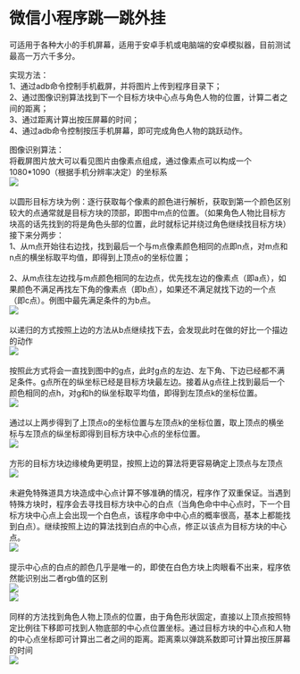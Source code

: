 # 微信小程序跳一跳外挂
可适用于各种大小的手机屏幕，适用于安卓手机或电脑端的安卓模拟器，目前测试最高一万六千多分。<br>

实现方法：<br>
1、通过adb命令控制手机截屏，并将图片上传到程序目录下；<br>
2、通过图像识别算法找到下一个目标方块中心点与角色人物的位置，计算二者之间的距离；<br>
3、通过距离计算出按压屏幕的时间；<br>
4、通过adb命令控制按压手机屏幕，即可完成角色人物的跳跃动作。<br>

图像识别算法：<br>
将截屏图片放大可以看见图片由像素点组成，通过像素点可以构成一个1080*1090（根据手机分辨率决定）的坐标系<br>
![](https://github.com/hezizhe/JumpJump/blob/master/%E8%AE%B2%E8%A7%A3%E5%9B%BE/01.png)<br><br>
以圆形目标方块为例：逐行获取每个像素的颜色进行解析，获取到第一个颜色区别较大的点通常就是目标方块的顶部，即图中m点的位置。（如果角色人物比目标方块高的话先找到的将是角色头部的位置，此时就标记并绕过角色继续找目标方块）接下来分两步：<br>
1、从m点开始往右边找，找到最后一个与m点像素颜色相同的点即n点，对m点和n点的横坐标取平均值，即得到上顶点o的坐标位置；<br><br>
2、从m点往左边找与m点颜色相同的左边点，优先找左边的像素点（即a点），如果颜色不满足再找左下角的像素点（即b点），如果还不满足就找下边的一个点（即c点）。例图中最先满足条件的为b点。<br>
![](https://github.com/hezizhe/JumpJump/blob/master/%E8%AE%B2%E8%A7%A3%E5%9B%BE/02.png)<br><br>
以递归的方式按照上边的方法从b点继续找下去，会发现此时在做的好比一个描边的动作<br>
![](https://github.com/hezizhe/JumpJump/blob/master/%E8%AE%B2%E8%A7%A3%E5%9B%BE/03.png)<br><br>
按照此方式将会一直找到图中的g点，此时g点的左边、左下角、下边已经都不满足条件。g点所在的纵坐标已经是目标方块最左边。接着从g点往上找到最后一个颜色相同的点h，对g和h的纵坐标取平均值，即得到左顶点k的坐标位置。<br>
![](https://github.com/hezizhe/JumpJump/blob/master/%E8%AE%B2%E8%A7%A3%E5%9B%BE/04.png)<br><br>
通过以上两步得到了上顶点o的坐标位置与左顶点k的坐标位置，取上顶点的横坐标与左顶点的纵坐标即得到目标方块中心点的坐标位置。<br>
![](https://github.com/hezizhe/JumpJump/blob/master/%E8%AE%B2%E8%A7%A3%E5%9B%BE/05.png)<br><br>
方形的目标方块边缘棱角更明显，按照上边的算法将更容易确定上顶点与左顶点<br>
![](https://github.com/hezizhe/JumpJump/blob/master/%E8%AE%B2%E8%A7%A3%E5%9B%BE/07.png)<br><br>
未避免特殊道具方块造成中心点计算不够准确的情况，程序作了双重保证。当遇到特殊方块时，程序会去寻找目标方块中心的白点（当角色命中中心点时，下一个目标方块中心点上会出现一个白色点，该程序命中中心点的概率很高，基本上都能找到白点）。继续按照上边的算法找到白点的中心点，修正以该点为目标方块的中心点。<br>
![](https://github.com/hezizhe/JumpJump/blob/master/%E8%AE%B2%E8%A7%A3%E5%9B%BE/7.png)<br><br>
提示中心点的白点的颜色几乎是唯一的，即使在白色方块上肉眼看不出来，程序依然能识别出二者rgb值的区别<br>
![](https://github.com/hezizhe/JumpJump/blob/master/%E8%AE%B2%E8%A7%A3%E5%9B%BE/08.png)<br>
![](https://github.com/hezizhe/JumpJump/blob/master/%E8%AE%B2%E8%A7%A3%E5%9B%BE/09.png)<br><br>
同样的方法找到角色人物上顶点的位置，由于角色形状固定，直接以上顶点按照特定比例往下移即可找到人物底部的中心点位置坐标。通过目标方块的中心点和人物的中心点坐标即可计算出二者之间的距离。距离乘以弹跳系数即可计算出按压屏幕的时间<br>
![](https://github.com/hezizhe/JumpJump/blob/master/%E8%AE%B2%E8%A7%A3%E5%9B%BE/97.png)<br>
